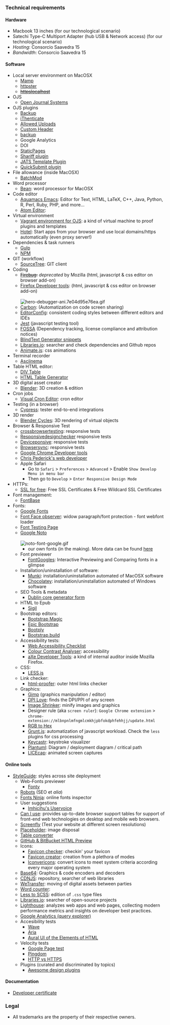 ### Technical requirements 

#### Hardware
  - Macbook 13 inches (for our technological scenario)
  - Satechi Type-C Multiport Adapter (hub USB & Network access) (for our technological scenario)
  - _Hosting_: Consorcio Saavedra 15
  - _Bandwidth_: Consorcio Saavedra 15

#### Software

- Local server environment on MacOSX
  - [Mamp](https://www.mamp.info)
  - [httpster](https://github.com/SimbCo/httpster)
  - ~~[httpslocalhost](https://httpslocalhost.vercel.app/)~~
- OJS
  - [Open Journal Systems](https://pkp.sfu.ca/ojs/)
- OJS plugins
  - [Backup](https://github.com/asmecher/backup)
  - [iThenticate](https://github.com/asmecher/plagiarism)
  - [Allowed Uploads](https://github.com/ajnyga/allowedUploads)
  - [Custom Header](https://github.com/asmecher/customHeader/)
  - [backup](https://github.com/asmecher/backup)
  - Google Analytics
  - DOI
  - [StaticPages](https://github.com/pkp/staticPages)
  - [Shariff plugin](https://github.com/ojsde/shariff)
  - [JATS Template Plugin](https://github.com/asmecher/jatsTemplate/)
  - [QuickSubmit plugin](https://github.com/pkp/quickSubmit)
- File allowance (inside MacOSX)
  - [BatchMod](https://www.lagentesoft.com/batchmod/)
- Word processor
  - [Bean](http://www.bean-osx.com/Bean.html): word processor for MacOSX
- Code editor
  - [Aquamacs Emacs](http://aquamacs.org/download-release.shtml): Editor for Text, HTML, LaTeX, C++, Java, Python, R, Perl, Ruby, PHP, and more...
  - [Atom Editor](http://atom.io):
- Virtual environment
  - [Vagrant environment for OJS](https://github.com/pkp/vagrant): a kind of virtual machine to proof plugins and templates
  - [Hotel](https://github.com/typicode/hotel): Start apps from your browser and use local domains/https automatically (even proxy server!)
- Dependencies & task runners
  - [Gulp](https://gulpjs.com/)
  - [NPM](https://www.npmjs.com/)
- GIT (workflow)
  - [SourceTree](https://www.sourcetreeapp.com/): GIT client
- Coding
  - ~~[Firebug](https://getfirebug.com/):~~ _deprecated_ by Mozilla (html, javascript & css editor on browser add-on)
  - [Firefox Developer tools](https://developer.mozilla.org/en-US/docs/Tools): (html, javascript & css editor on browser add-on)
  <BR></BR>
![hero-debugger-ani.7e04d95e76ea.gif](https://bitbucket.org/repo/rpybXp8/images/3338372203-hero-debugger-ani.7e04d95e76ea.gif)
  - [Carbon](https://carbon.now.sh/): (Automatization on code screen sharing)
  - [EditorConfig](https://editorconfig.org/#download): consistent coding styles between different editors and IDEs
  - [Jest](https://facebook.github.io/jest/en/) (javascript testing tool)
  - [FOSSA](https://fossa.io/) (Dependency tracking, license compliance and attribution notices)
  - [BlindText Generator snippets](http://www.blindtextgenerator.com/snippets)
  - [Libraries.io](https://libraries.io/): searcher and check dependencies and Github repos
  - [Animate.js](https://github.com/juliangarnier/anime/): css animations
- Terminal recorder
  - [Asciinema](https://asciinema.org/)
- Table HTML editor:
  - [DIV Table](https://divtable.com/generator/)
  - [HTML Table Generator](https://www.tablesgenerator.com/html_tables)
- 3D digital asset creator
  - [Blender](https://www.blender.org/): 3D creation & edition
- Cron jobs
  - [Visual Cron Editor](https://github.com/Marak/cron-editor): cron editor
- Testing (in a browser)
  - [Cypress](https://www.cypress.io/): tester end-to-end integrations
- 3D render
  - [Blender Cycles](https://www.cycles-renderer.org/): 3D rendering of virtual objects
- Browser & Responsive Test
  - [crossbrowsertesting](https://crossbrowsertesting.com/): responsive tests
  - [Responsivedesignchecker](http://responsivedesignchecker.com/) responsive tests
  - [Deviceponsive](http://deviceponsive.com/): responsive tests
  - [Browsersync](https://browsersync.io/): responsive tests
  - [Google Chrome Developer tools](https://developers.google.com/web/tools/chrome-devtools/?hl=es)
  - [Chris Pederick's web developer](https://chrispederick.com/work/web-developer/)
  - Apple Safari
      - Go to `Safari` > `Preferences` > `Advanced` > Enable `Show Develop Menu in menu bar`
      - Then go to `Develop` > `Enter Responsive Design Mode`
- HTTPs:
  - [SSL for free](https://www.sslforfree.com/): Free SSL Certificates & Free Wildcard SSL Certificates
- Font management:
  - [FontBase](https://fontba.se/)
- Fonts:
  - [Google Fonts](https://fonts.google.com/)
  - [Font Face observer](https://fontfaceobserver.com/): widow paragraph/font protection - font webfont loader 
  - [Font Testing Page](https://github.com/impallari/Font-Testing-Page/)
  - [Google Noto](https://www.google.com/get/noto/)
    <BR></BR>
    ![noto-font-google.gif](https://bitbucket.org/repo/rpybXp8/images/652861917-noto-font-google.gif)        
    - our own fonts (in the making). More data can be found [here](https://bitbucket.org/imhicihu/imhicihu-webfont)
  - Font previewer
    - [FontGoogles](https://fontgoggles.org/): Interactive Previewing and Comparing fonts in a glimpse
  - Installation/uninstallation of software:
    - [Munki](https://www.munki.org/munki/): installation/uninstallation automated of MacOSX software
    - [Chocolatey](https://chocolatey.org/): installation/uninstallation automated of Windows software
  - SEO Tools & metadata
    - [Dublin core generator form](https://www.cromaidea.com/dublin-core/en-dublin-core.php)
  - HTML to Epub
    - [Sigil](https://sigil-ebook.com/)
  - Bootstrap editors:
    - [Bootstrap Magic](https://pikock.github.io/bootstrap-magic/)
    - [Epic Bootstrap](https://epicbootstrap.com/)
    - [Bootply](https://www.bootply.com/)
    - [Bootstrap.build](https://bootstrap.build/app)
  - Accessibility tests:
    - [Web Accessibility Checklist](https://a11yproject.com/checklist)
    - [Colour Contrast Analyser](https://developer.paciellogroup.com/resources/contrastanalyser/): accessibility
    - [aXe Developer Tools](https://addons.mozilla.org/en-US/firefox/addon/axe-devtools/?src=collection): a kind of internal auditor inside Mozilla Firefox.
  - CSS:
    - [LESS.js](http://lesscss.org/)
  - Link checker:
    - [html-proofer](https://github.com/gjtorikian/html-proofer): outer html links checker 
  - Graphics:
    - [Gimp](https://www.gimp.org/) (graphics manipulation / editor)
    - [DPI Love](http://dpi.lv/):  finds the DPI/PPI of any screen
    - [Image Shrinker](https://github.com/stefansl/image-shrinker): minify images and graphics 
    - Designer rule (aka `screen ruler`): `Google Chrome extension` > `chrome-extension://mlbnpnlmfngmlcmkhjpbfokdphfehhjj/update.html`
    - [RGB to Hex](https://www.google.com.ar/search?q=rgb+to+hex&oq=rgb+to&aqs=chrome.0.0l2j69i57j0l3.2825j1j1&sourceid=chrome&ie=UTF-8)
    - [Grunt.js](https://gruntjs.com/): automatization of javascript workload. Check the `less` plugins for css processing
    - [Keycastr](https://github.com/keycastr/keycastr): keystroke visualizer
    - [Plantuml](http://www.plantuml.com/plantuml/uml/):  Diagram / deployment diagram / critical path 
    - [LICEcap](https://www.cockos.com/licecap/): animated screen captures

#### Online tools
  - [StyleGuide](https://hugeinc.github.io/styleguide/index.html): styles across site deployment
     - Web-Fonts previewer
        - [Fonty](https://fonty.dizoo.bg/)
     - [Robots](http://www.robotstxt.org/wc/norobots.html) (SEO et *alia*)
     - [Fonts Ninja](https://fonts.ninja/): online fonts inspector
     - User suggestions
        - [Imhicihu's Uservoice](https://imhicihu.uservoice.com/)
     - [Can I use](https://caniuse.com): provides up-to-date browser support tables for support of front-end web technologies on desktop and mobile web browsers.
     - [Screenfly](http://quirktools.com/screenfly/) (Test your website at different screen resolutions)
     - [Placeholder](https://placeholder.com/): image disposal
     - [Table converter](https://tableconvert.com/)
     - [GitHub & BitBucket HTML Preview](https://htmlpreview.github.io/)
     - Icons:
          - [Favicon checker](https://realfavicongenerator.net/): checkin' your favicon
          - [Favicon creator](https://favicon.io/): creation from a plethora of modes
          - [Iconvericons](https://iconverticons.com/): convert icons to meet system criteria according every major operating system
     - [Base64](https://www.base64encode.org/): Graphics & code encoders and decoders
     - [CDNJS](https://cdnjs.com/): repository, searcher of web libraries
     - [WeTransfer](https://wetransfer.com/): moving of digital assets between parties
     - [Word counter](https://wordcounttools.com/):
     - [Less to SCSS](http://less2scss.awk5.com/): edition of `.css` type files
     - [Libraries.io](https://libraries.io/): searcher of open-source projects
     - [Lighthouse](https://github.com/GoogleChrome/Lighthouse): analyzes web apps and web pages, collecting modern performance metrics and insights on developer best practices.
     - [Google Analytics (query explorer)](https://ga-dev-tools.appspot.com/query-explorer/)
     - Accesibility tests
          - [Wave](http://wave.webaim.org/)
          - [Aria](https://developers.google.com/web/fundamentals/accessibility/semantics-aria/?hl=es)
          - [Aural UI of the Elements of HTML](https://github.com/ThePacielloGroup/AT-browser-tests)
     - Velocity tests
          - [Google Page test](https://developers.google.com/speed/)
          - [Pingdom](https://www.pingdom.com/product/page-speed/)
          - [HTTP vs HTTPS](https://www.httpvshttps.com/)
     - Plugins (curated and discriminated by topics)
          - [Awesome design plugins](https://flawlessapp.io/designplugins)

#### Documentation
  - [Developer certificate](https://developercertificate.org/)
     
### Legal

* All trademarks are the property of their respective owners.
